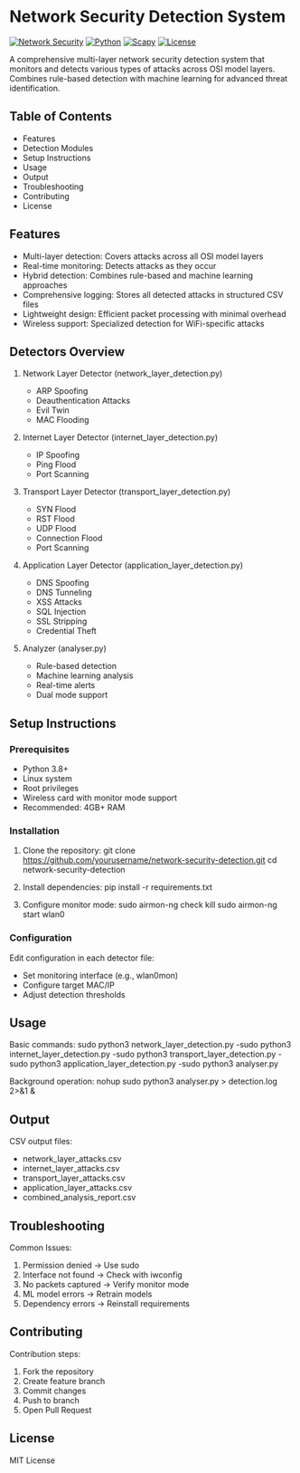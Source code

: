 # Network Security Detection System

[![Network Security](https://img.shields.io/badge/Network-Security-blue)]() 
[![Python](https://img.shields.io/badge/Python-3.8+-yellow)]() 
[![Scapy](https://img.shields.io/badge/Scapy-Packet%20Analysis-green)]()
[![License](https://img.shields.io/badge/License-MIT-green)]()

A comprehensive multi-layer network security detection system that monitors and detects various types of attacks across OSI model layers. Combines rule-based detection with machine learning for advanced threat identification.

## Table of Contents
- Features
- Detection Modules
- Setup Instructions
- Usage
- Output
- Troubleshooting
- Contributing
- License

## Features

- Multi-layer detection: Covers attacks across all OSI model layers
- Real-time monitoring: Detects attacks as they occur
- Hybrid detection: Combines rule-based and machine learning approaches
- Comprehensive logging: Stores all detected attacks in structured CSV files
- Lightweight design: Efficient packet processing with minimal overhead
- Wireless support: Specialized detection for WiFi-specific attacks

## Detectors Overview

1. Network Layer Detector (network_layer_detection.py)
   - ARP Spoofing
   - Deauthentication Attacks
   - Evil Twin
   - MAC Flooding

2. Internet Layer Detector (internet_layer_detection.py)
   - IP Spoofing
   - Ping Flood      
   - Port Scanning

3. Transport Layer Detector (transport_layer_detection.py)
   - SYN Flood
   - RST Flood
   - UDP Flood
   - Connection Flood
   - Port Scanning

4. Application Layer Detector (application_layer_detection.py)
   - DNS Spoofing
   - DNS Tunneling
   - XSS Attacks
   - SQL Injection
   - SSL Stripping
   - Credential Theft

5. Analyzer (analyser.py)
   - Rule-based detection
   - Machine learning analysis
   - Real-time alerts
   - Dual mode support

## Setup Instructions

### Prerequisites
- Python 3.8+
- Linux system
- Root privileges
- Wireless card with monitor mode support
- Recommended: 4GB+ RAM

### Installation
1. Clone the repository:
   git clone https://github.com/yourusername/network-security-detection.git
   cd network-security-detection

2. Install dependencies:
   pip install -r requirements.txt

3. Configure monitor mode:
   sudo airmon-ng check kill
   sudo airmon-ng start wlan0

### Configuration
Edit configuration in each detector file:
- Set monitoring interface (e.g., wlan0mon)
- Configure target MAC/IP
- Adjust detection thresholds

## Usage

Basic commands:
      sudo python3 network_layer_detection.py
      -sudo python3 internet_layer_detection.py
      -sudo python3 transport_layer_detection.py
      -sudo python3 application_layer_detection.py
      -sudo python3 analyser.py

Background operation:
nohup sudo python3 analyser.py > detection.log 2>&1 &

## Output

CSV output files:
- network_layer_attacks.csv
- internet_layer_attacks.csv
- transport_layer_attacks.csv
- application_layer_attacks.csv
- combined_analysis_report.csv

## Troubleshooting

Common Issues:
1. Permission denied → Use sudo
2. Interface not found → Check with iwconfig
3. No packets captured → Verify monitor mode
4. ML model errors → Retrain models
5. Dependency errors → Reinstall requirements

## Contributing

Contribution steps:
1. Fork the repository
2. Create feature branch
3. Commit changes
4. Push to branch
5. Open Pull Request

## License

MIT License
